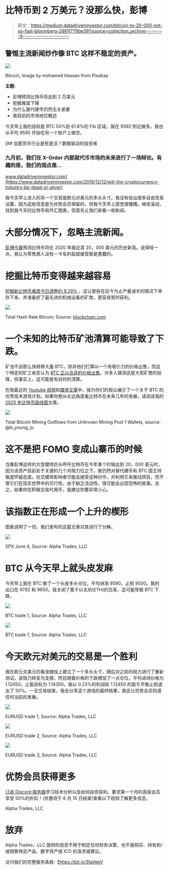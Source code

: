 # 比特币到 2 万美元？没那么快，彭博

> 原文：<https://medium.datadriveninvestor.com/bitcoin-to-20-000-not-so-fast-bloomberg-2881f779be39?source=collection_archive---------9----------------------->

## 警惕主流新闻炒作像 BTC 这样不稳定的资产。

![](img/9c9ca82035413ab8477061db2f04c267.png)

Bitcoin, Image by mohamed Hassan from Pixabay

**主题:**

*   彭博预测比特币将达到 2 万美元
*   挖掘难度下降
*   为什么替代硬币仍然无关紧要
*   我目前的市场地位概述

今天早上我的目标是 BTC 50%到 61.8%的 Fib 区域，我在 9592 附近做多。我也从平均 9585 开始在另一个账户上做空。

[](https://www.datadriveninvestor.com/2019/12/12/will-the-cryptocurrency-industry-be-dead-or-alive/) [## 加密货币行业是死是活？数据驱动的投资者

### 九月初，我们在 X-Order 内部就代币市场的未来进行了一场辩论。有趣的是，我们的观点是…

www.datadriveninvestor.com](https://www.datadriveninvestor.com/2019/12/12/will-the-cryptocurrency-industry-be-dead-or-alive/) 

我今天早上进入的另一个交易是欧元对美元的多头头寸。我没有给出很多自由贸易设置，因为这些信息是为优势会员保留的，但我今天早上感觉很慷慨。继续滚动，找到我今天的比特币和外汇图表，但首先让我们来看一些新闻。

# 大部分情况下，忽略主流新闻。

[彭博今晨](https://www.coindesk.com/bloomberg-predict-20k-bitcoin-2020)预测比特币将在 2020 年接近其 20，000 美元的历史新高。说得轻一点，我认为零售商人没有一卡车的盐就接受那是愚蠢的。

# 挖掘比特币变得越来越容易

[挖掘新比特币难度今日调整约 9.29%](https://www.coindesk.com/bitcoin-mining-difficulty-drops-9-to-january-levels) 。这让那些在迄今为止产量减半的情况下幸存下来、并准备好了最先进的机械设备的矿商，更容易暂时获利。

![](img/0cd481a23b2338c77c6399e51faf852a.png)

Total Hash Rate Bitcoin; Source: [blockchain.com](https://www.google.com/url?q=http://blockchain.com&sa=D&ust=1591315989879000&usg=AFQjCNEuBxJUB8KLAUYiSZwyXIw74eJhIA)

# 一个未知的比特币矿池清算可能导致了下跌。

矿池不会那么快转移大量 BTC，除非他们打算以一个有吸引力的价格出售，而这个特定的矿工肯定认为 [BTC 正以合适的价格出售](https://cointelegraph.com/news/capitulation-by-unknown-miner-caused-the-dip-says-cryptoquant-ceo)。许多人猜测这是大型矿商的投降，但事实上，这可能是有目的的清算。

在我最近的 [Youtube 视频](https://youtu.be/huALemxAC2Q)和[媒体文章](https://medium.com/datadriveninvestor/bitcoin-fell-to-8600-in-under-2-minutes-next-steps-for-traders-and-investors-42a79a9ad1c1)中，我为你们的观众展示了一个关于 BTC 的优秀技术游戏计划。如果你想从长远角度看比特币在未来几年的发展，请阅读我的[2025 年比特币路线图](https://www.datadriveninvestor.com/2020/05/26/bitcoin-roadmap-to-2025/)文章。

![](img/ea93cd552adfeaa695e716e31eb44582.png)

Total Bitcoin Mining Outflows from Unknown Mining Pool 1 Wallets, source: @ki_young_ju

# 这不是把 FOMO 变成山寨币的时候

当像彭博这样的大型媒体巨头呼吁比特币在今年某个时候达到 20，000 美元时，因为该资产目前处于关键的几个月阻力位之下，我仍然对替代硬币和 BTC 国王持极度怀疑态度。社交媒体影响者可能会接受这种炒作，并利用它来推动项目，而不管它们在现实世界中的可行性，由于缺乏流动性，很可能会出现恐怖的故事。总之，如果你在积极交易代用币，我建议你要非常小心。

# 该指数正在形成一个上升的楔形

图表说明了一切，我们发布的这篇文章对其进行了分解。

![](img/c5fa1436df093c11749b866857d81fe0.png)

SPX June 4, Source: Alpha Trades, LLC

# BTC 从今天早上就头皮发麻

今天早上我在 BTC 做了一个头皮多头仓位，平均进场 9590，止损 9500。我的出口在 9792 和 9850。我关闭了基于以太坊(ETH)的交易，这可能导致 BTC 下跌。

![](img/1cfc68ff3151b4941c2ba709cb4ed1e1.png)

BTC trade 1, Source: Alpha Trades, LLC

![](img/d5fd6b905f3ff1e5616a732d2ce67082.png)

BTC trade 1, Source: Alpha Trades, LLC

# 今天欧元对美元的交易是一个胜利

我在欧元兑美元的看涨蜡烛上建立了一个多头头寸，随后对之前的阻力进行了重新测试，该阻力转变为支撑，然后随着价格的下跌增加了一点仓位，平均进场价格为 1.12450，止盈目标为 1.14350。我以 0.23%的利润和 1.12450 的盈亏平衡止损退出了 50%。一旦交易结束，我会分享这个游戏的最终结果，我会让优势会员知道任何当前的发展。

![](img/c2b08d5101305c3bbcafec689e75a477.png)

EURUSD trade 1, Source: Alpha Trades, LLC

![](img/08c71edf26261ed0fbbd6d4cdf07459e.png)

EURUSD trade 2, Source: Alpha Trades, LLC

![](img/19133a48e1e7cab33ca6cabaa00ccb21.png)

EURUSD trade 3, Source: Alpha Trades, LLC

# 优势会员获得更多

[订阅 Discord 服务器](https://bit.ly/2KJ1oor)学习技术分析以及如何投资获利。要求第一个月的高级会员享受 50%的折扣！(优惠将于 6 月 15 日结束)查看以下视频了解更多信息。

Alpha Trades, LLC

# 放弃

Alpha Trades，LLC 提供的信息不用于制定任何财务决策，也不是购买、持有和/或销售特定产品、数字资产或 ICO 的请求或建议。

访问我们的完整服务条款:【https://bit.ly/3faVeeV 